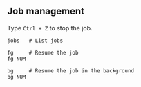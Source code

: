 ---
---

## Job management

Type `Ctrl + Z` to stop the job.

```shell
jobs   # List jobs

fg     # Resume the job
fg NUM

bg     # Resume the job in the background
bg NUM
```
